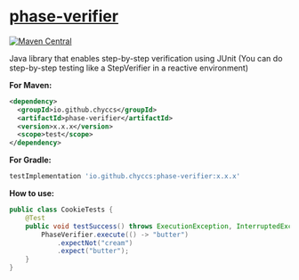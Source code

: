 # [phase-verifier](https://github.com/chyccs/phase-verifier)

[![Maven Central](https://img.shields.io/maven-central/v/io.github.chyccs/phase-verifier.svg?label=Maven%20Central)](https://search.maven.org/search?q=g:%22io.github.chyccs%22%20AND%20a:%22phase-verifier%22)

Java library that enables step-by-step verification using JUnit
(You can do step-by-step testing like a StepVerifier in a reactive environment)
 
 

**For Maven:**

```xml
<dependency>
  <groupId>io.github.chyccs</groupId>
  <artifactId>phase-verifier</artifactId>
  <version>x.x.x</version>
  <scope>test</scope>
</dependency>
```



**For Gradle:**

```groovy
testImplementation 'io.github.chyccs:phase-verifier:x.x.x'
```



**How to use:**

```java
public class CookieTests {
    @Test
    public void testSuccess() throws ExecutionException, InterruptedException {
        PhaseVerifier.execute(() -> "butter")
            .expectNot("cream")
            .expect("butter");
    }
}
```

